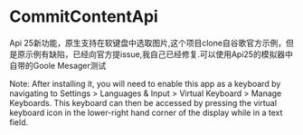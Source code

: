 
# CommitContentApi
Api 25新功能，原生支持在软键盘中选取图片,这个项目clone自谷歌官方示例，但是原示例有缺陷，已经向官方提issue,我自己已经修复.可以使用Api25的模拟器中自带的Goole Mesager测试

Note: After installing it, you will need to enable this app as a keyboard by navigating to Settings > Languages & Input > Virtual Keyboard > Manage Keyboards. This keyboard can then be accessed by pressing the virtual keyboard icon in the lower-right hand corner of the display while in a text field.

